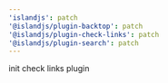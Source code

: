 ```yaml
---
'islandjs': patch
'@islandjs/plugin-backtop': patch
'@islandjs/plugin-check-links': patch
'@islandjs/plugin-search': patch
---
```


init check links plugin
